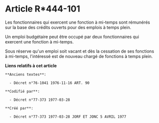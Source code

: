# Article R*444-101

Les fonctionnaires qui exercent une fonction à mi-temps sont rémunérés sur la base des crédits ouverts pour des emplois à
temps plein.

Un emploi budgétaire peut être occupé par deux fonctionnaires qui exercent une fonction à mi-temps.

Sous réserve qu'un emploi soit vacant et dès la cessation de ses fonctions à mi-temps, l'intéressé est de nouveau chargé de
fonctions à temps plein.

**Liens relatifs à cet article**

	**Anciens textes**:

	  - Décret n°76-1041 1976-11-16 ART. 90

	**Codifié par**:

	  - Décret n°77-373 1977-03-28

	**Créé par**:

	  - Décret n°77-373 1977-03-28 JORF ET JONC 5 AVRIL 1977
